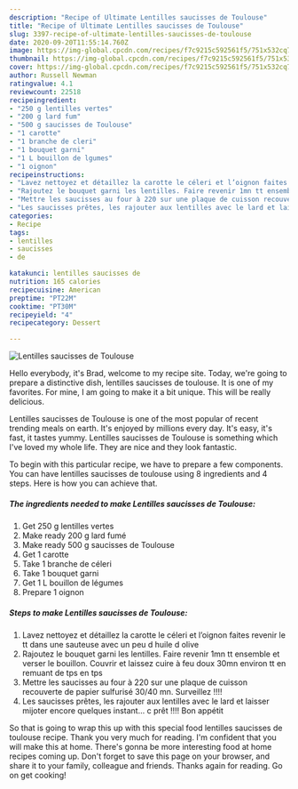 ```yaml
---
description: "Recipe of Ultimate Lentilles saucisses de Toulouse"
title: "Recipe of Ultimate Lentilles saucisses de Toulouse"
slug: 3397-recipe-of-ultimate-lentilles-saucisses-de-toulouse
date: 2020-09-20T11:55:14.760Z
image: https://img-global.cpcdn.com/recipes/f7c9215c592561f5/751x532cq70/lentilles-saucisses-de-toulouse-photo-principale-de-la-recette.jpg
thumbnail: https://img-global.cpcdn.com/recipes/f7c9215c592561f5/751x532cq70/lentilles-saucisses-de-toulouse-photo-principale-de-la-recette.jpg
cover: https://img-global.cpcdn.com/recipes/f7c9215c592561f5/751x532cq70/lentilles-saucisses-de-toulouse-photo-principale-de-la-recette.jpg
author: Russell Newman
ratingvalue: 4.1
reviewcount: 22518
recipeingredient:
- "250 g lentilles vertes"
- "200 g lard fum"
- "500 g saucisses de Toulouse"
- "1 carotte"
- "1 branche de cleri"
- "1 bouquet garni"
- "1 L bouillon de lgumes"
- "1 oignon"
recipeinstructions:
- "Lavez nettoyez et détaillez la carotte le céleri et l’oignon faites revenir le tt dans une sauteuse avec un peu d huile d olive"
- "Rajoutez le bouquet garni les lentilles. Faire revenir 1mn tt ensemble et verser le bouillon. Couvrir et laissez cuire à feu doux 30mn environ tt en remuant de tps en tps"
- "Mettre les saucisses au four à 220 sur une plaque de cuisson recouverte de papier sulfurisé 30/40 mn. Surveillez !!!!"
- "Les saucisses prêtes, les rajouter aux lentilles avec le lard et laisser mijoter encore quelques instant... c prêt !!!! Bon appétit"
categories:
- Recipe
tags:
- lentilles
- saucisses
- de

katakunci: lentilles saucisses de 
nutrition: 165 calories
recipecuisine: American
preptime: "PT22M"
cooktime: "PT30M"
recipeyield: "4"
recipecategory: Dessert

---
```



![Lentilles saucisses de Toulouse](https://img-global.cpcdn.com/recipes/f7c9215c592561f5/751x532cq70/lentilles-saucisses-de-toulouse-photo-principale-de-la-recette.jpg)

Hello everybody, it's Brad, welcome to my recipe site. Today, we're going to prepare a distinctive dish, lentilles saucisses de toulouse. It is one of my favorites. For mine, I am going to make it a bit unique. This will be really delicious.



Lentilles saucisses de Toulouse is one of the most popular of recent trending meals on earth. It's enjoyed by millions every day. It's easy, it's fast, it tastes yummy. Lentilles saucisses de Toulouse is something which I've loved my whole life. They are nice and they look fantastic.


To begin with this particular recipe, we have to prepare a few components. You can have lentilles saucisses de toulouse using 8 ingredients and 4 steps. Here is how you can achieve that.

<!--inarticleads1-->

##### The ingredients needed to make Lentilles saucisses de Toulouse:

1. Get 250 g lentilles vertes
1. Make ready 200 g lard fumé
1. Make ready 500 g saucisses de Toulouse
1. Get 1 carotte
1. Take 1 branche de céleri
1. Take 1 bouquet garni
1. Get 1 L bouillon de légumes
1. Prepare 1 oignon




<!--inarticleads2-->

##### Steps to make Lentilles saucisses de Toulouse:

1. Lavez nettoyez et détaillez la carotte le céleri et l’oignon faites revenir le tt dans une sauteuse avec un peu d huile d olive
1. Rajoutez le bouquet garni les lentilles. Faire revenir 1mn tt ensemble et verser le bouillon. Couvrir et laissez cuire à feu doux 30mn environ tt en remuant de tps en tps
1. Mettre les saucisses au four à 220 sur une plaque de cuisson recouverte de papier sulfurisé 30/40 mn. Surveillez !!!!
1. Les saucisses prêtes, les rajouter aux lentilles avec le lard et laisser mijoter encore quelques instant... c prêt !!!! Bon appétit




So that is going to wrap this up with this special food lentilles saucisses de toulouse recipe. Thank you very much for reading. I'm confident that you will make this at home. There's gonna be more interesting food at home recipes coming up. Don't forget to save this page on your browser, and share it to your family, colleague and friends. Thanks again for reading. Go on get cooking!
